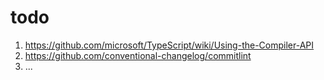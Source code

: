 # todo

1. https://github.com/microsoft/TypeScript/wiki/Using-the-Compiler-API
2. https://github.com/conventional-changelog/commitlint
3. ...
